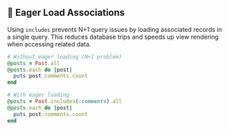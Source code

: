 ## 🐎 Eager Load Associations
Using `includes` prevents N+1 query issues by loading associated records in a single query. This reduces database trips and speeds up view rendering when accessing related data.

```ruby
# Without eager loading (N+1 problem)
@posts = Post.all
@posts.each do |post|
  puts post.comments.count
end

# With eager loading
@posts = Post.includes(:comments).all
@posts.each do |post|
  puts post.comments.count
end
```